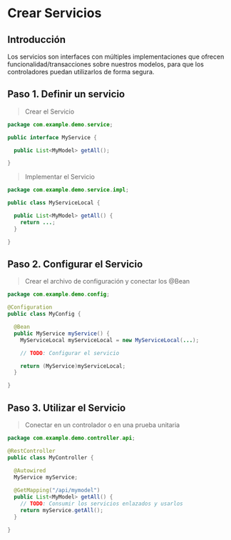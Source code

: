 # Crear Servicios

## Introducción

Los servicios son interfaces con múltiples implementaciones que ofrecen funcionalidad/transacciones 
sobre nuestros modelos, para que los controladores puedan utilizarlos de forma segura.

## Paso 1. Definir un servicio

> Crear el Servicio

```java
package com.example.demo.service;

public interface MyService {

  public List<MyModel> getAll();

}
```

> Implementar el Servicio

```java
package com.example.demo.service.impl;

public class MyServiceLocal {

  public List<MyModel> getAll() {
    return ...;
  }   

}
```

## Paso 2. Configurar el Servicio

> Crear el archivo de configuración y conectar los @Bean

```java
package com.example.demo.config;

@Configuration
public class MyConfig {

  @Bean
  public MyService myService() {
    MyServiceLocal myServiceLocal = new MyServiceLocal(...);

    // TODO: Configurar el servicio

    return (MyService)myServiceLocal;
  }

}
```

## Paso 3. Utilizar el Servicio

> Conectar en un controlador o en una prueba unitaria

```java
package com.example.demo.controller.api;

@RestController
public class MyController {
   
  @Autowired
  MyService myService;

  @GetMapping("/api/mymodel")
  public List<MyModel> getAll() {
    // TODO: Consumir los servicios enlazados y usarlos
    return myService.getAll();
  }

}
```







